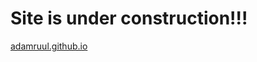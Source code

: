 Site is under construction!!!
==================
[adamruul.github.io](https://adamruul.github.io/)

